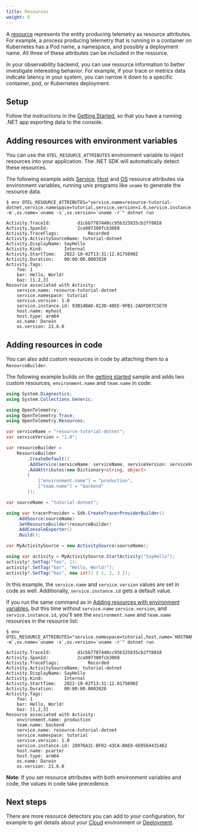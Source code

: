```yaml
---
title: Resources
weight: 6
---
```


A [resource][] represents the entity producing telemetry as resource attributes.
For example, a process producing telemetry that is running in a container on
Kubernetes has a Pod name, a namespace, and possibly a deployment name. All
three of these attributes can be included in the resource.

In your observability backend, you can use resource information to better
investigate interesting behavior. For example, if your trace or metrics data
indicate latency in your system, you can narrow it down to a specific container,
pod, or Kubernetes deployment.

## Setup

Follow the instructions in the [Getting Started][], so that you have a running
.NET app exporting data to the console.

## Adding resources with environment variables

You can use the `OTEL_RESOURCE_ATTRIBUTES` environment variable to inject
resources into your application. The .NET SDK will automatically detect these
resources.

The following example adds [Service][], [Host][] and [OS][] resource attributes
via environment variables, running unix programs like `uname` to generate the
resource data.

```console
$ env OTEL_RESOURCE_ATTRIBUTES="service.name=resource-tutorial-dotnet,service.namespace=tutorial,service.version=1.0,service.instance.id=`uuidgen`,host.name=`HOSTNAME`,host.type=`uname -m`,os.name=`uname -s`,os.version=`uname -r`" dotnet run

Activity.TraceId:          d1cbb7787440cc95b325835cb2ff8018
Activity.SpanId:           2ca007300fcb3068
Activity.TraceFlags:           Recorded
Activity.ActivitySourceName: tutorial-dotnet
Activity.DisplayName: SayHello
Activity.Kind:        Internal
Activity.StartTime:   2022-10-02T13:31:12.0175090Z
Activity.Duration:    00:00:00.0003920
Activity.Tags:
    foo: 1
    bar: Hello, World!
    baz: [1,2,3]
Resource associated with Activity:
    service.name: resource-tutorial-dotnet
    service.namespace: tutorial
    service.version: 1.0
    service.instance.id: 93B14BAD-813D-48EE-9FB1-2ADFD07C5E78
    host.name: myhost
    host.type: arm64
    os.name: Darwin
    os.version: 21.6.0
```

## Adding resources in code

You can also add custom resources in code by attaching them to a
`ResourceBuilder`.

The following example builds on the [getting started] sample and adds two custom
resources, `environment.name` and `team.name` in code:

```csharp
using System.Diagnostics;
using System.Collections.Generic;

using OpenTelemetry;
using OpenTelemetry.Trace;
using OpenTelemetry.Resources;

var serviceName = "resource-tutorial-dotnet";
var serviceVersion = "1.0";

var resourceBuilder =
    ResourceBuilder
        .CreateDefault()
        .AddService(serviceName: serviceName, serviceVersion: serviceVersion)
        .AddAttributes(new Dictionary<string, object>
        {
            ["environment.name"] = "production",
            ["team.name"] = "backend"
        });

var sourceName = "tutorial-dotnet";

using var tracerProvider = Sdk.CreateTracerProviderBuilder()
    .AddSource(sourceName)
    .SetResourceBuilder(resourceBuilder)
    .AddConsoleExporter()
    .Build();

var MyActivitySource = new ActivitySource(sourceName);

using var activity = MyActivitySource.StartActivity("SayHello");
activity?.SetTag("foo", 1);
activity?.SetTag("bar", "Hello, World!");
activity?.SetTag("baz", new int[] { 1, 2, 3 });
```

In this example, the `service.name` and `service.version` values are set in code
as well. Additionally, `service.instance.id` gets a default value.

If you run the same command as in
[Adding resources with environment variables](#adding-resources-with-environment-variables),
but this time without `service.name` `service.version`, and
`service.instance.id`, you'll see the `environment.name` and `team.name`
resources in the resource list:

```console
$ env OTEL_RESOURCE_ATTRIBUTES="service.namespace=tutorial,host.name=`HOSTNAME`,host.type=`uname -m`,os.name=`uname -s`,os.version=`uname -r`" dotnet run

Activity.TraceId:          d1cbb7787440cc95b325835cb2ff8018
Activity.SpanId:           2ca007300fcb3068
Activity.TraceFlags:           Recorded
Activity.ActivitySourceName: tutorial-dotnet
Activity.DisplayName: SayHello
Activity.Kind:        Internal
Activity.StartTime:   2022-10-02T13:31:12.0175090Z
Activity.Duration:    00:00:00.0003920
Activity.Tags:
    foo: 1
    bar: Hello, World!
    baz: [1,2,3]
Resource associated with Activity:
    environment.name: production
    team.name: backend
    service.name: resource-tutorial-dotnet
    service.namespace: tutorial
    service.version: 1.0
    service.instance.id: 28976A1C-BF02-43CA-BAE0-6E0564431462
    host.name: pcarter
    host.type: arm64
    os.name: Darwin
    os.version: 21.6.0
```

**Note**: If you set resource attributes with both environment variables and
code, the values in code take precedence.

## Next steps

There are more resource detectors you can add to your configuration, for example
to get details about your [Cloud] environment or [Deployment][].

[resource]: /docs/reference/specification/resource/sdk/
[getting started]: /docs/instrumentation/net/getting-started/
[process and process runtime resources]:
  /docs/reference/specification/resource/semantic_conventions/process/
[host]: /docs/reference/specification/resource/semantic_conventions/host/
[cloud]: /docs/reference/specification/resource/semantic_conventions/cloud/
[deployment]:
  /docs/reference/specification/resource/semantic_conventions/deployment_environment/
[service]: /docs/reference/specification/resource/semantic_conventions/#service
[os]: /docs/reference/specification/resource/semantic_conventions/os/
